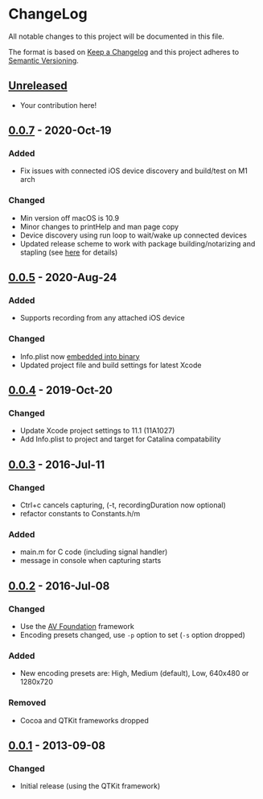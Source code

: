 # ChangeLog

All notable changes to this project will be documented in this file.

The format is based on [Keep a Changelog](KeepAChangelog) and this project
adheres to [Semantic Versioning](Semver).

## [Unreleased]

- Your contribution here!

## [0.0.7] - 2020-Oct-19
### Added
- Fix issues with connected iOS device discovery and build/test on M1 arch

### Changed
- Min version off macOS is 10.9
- Minor changes to printHelp and man page copy
- Device discovery using run loop to wait/wake up connected devices
- Updated release scheme to work with package building/notarizing and stapling
  (see
  [here](https://scriptingosx.com/2021/07/notarize-a-command-line-tool-with-notarytool/) for details)

## [0.0.5] - 2020-Aug-24
### Added
- Supports recording from any attached iOS device

### Changed
- Info.plist now [embedded into binary](https://red-sweater.com/blog/2083/the-power-of-plist)
- Updated project file and build settings for latest Xcode

## [0.0.4] - 2019-Oct-20
### Changed
- Update Xcode project settings to 11.1 (11A1027)
- Add Info.plist to project and target for Catalina compatability

## [0.0.3] - 2016-Jul-11
### Changed
- Ctrl+c cancels capturing, (-t, recordingDuration now optional)
- refactor constants to Constants.h/m

### Added
- main.m for C code (including signal handler)
- message in console when capturing starts

## [0.0.2] - 2016-Jul-08
### Changed
- Use the [AV Foundation](https://developer.apple.com/av-foundation/) framework
- Encoding presets changed, use `-p` option to set (`-s` option dropped)

### Added
- New encoding presets are: High, Medium (default), Low, 640x480 or 1280x720

### Removed
- Cocoa and QTKit frameworks dropped

## [0.0.1] - 2013-09-08
### Changed
- Initial release (using the QTKit framework)

[Unreleased]: https://github.com/matthutchinson/videosnap/compare/v0.0.7...HEAD
[0.0.7]: https://github.com/matthutchinson/videosnap/compare/v0.0.5...v0.0.7
[0.0.5]: https://github.com/matthutchinson/videosnap/compare/v0.0.4...v0.0.5
[0.0.4]: https://github.com/matthutchinson/videosnap/compare/v0.0.3...v0.0.4
[0.0.3]: https://github.com/matthutchinson/videosnap/compare/v0.0.2...v0.0.3
[0.0.2]: https://github.com/matthutchinson/videosnap/compare/v0.0.1...v0.0.2
[0.0.1]: https://github.com/matthutchinson/videosnap/releases/tag/v0.0.1
[KeepAChangelog]: http://keepachangelog.com/en/1.0.0/
[Semver]: http://semver.org/spec/v2.0.0.html
